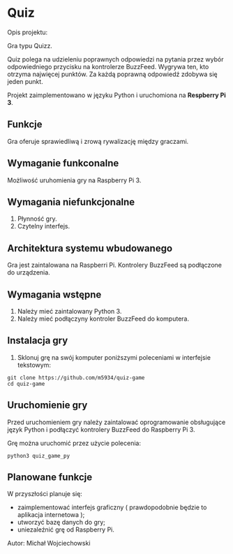 # Quiz

Opis projektu:

Gra typu Quizz.

Quiz polega na udzieleniu poprawnych odpowiedzi na pytania
przez wybór odpowiedniego przycisku na kontrolerze BuzzFeed.
Wygrywa ten, kto otrzyma najwięcej punktów.
Za każdą poprawną odpowiedź zdobywa się jeden punkt.

Projekt zaimplementowano w języku Python
i uruchomiona na **Respberry Pi 3**.

## Funkcje

Gra oferuje sprawiedliwą i zrową rywalizację między graczami.

## Wymaganie funkconalne

Możliwość uruhomienia gry na Raspberry Pi 3.

## Wymagania niefunkcjonalne

1. Płynność gry.
2. Czytelny interfejs.

## Architektura systemu wbudowanego

Gra jest zaintalowana na Raspberri Pi.
Kontrolery BuzzFeed są podłączone do urządzenia.


## Wymagania wstępne
1. Należy mieć zaintalowany Python 3.
2. Należy mieć podłączyny kontroler BuzzFeed do komputera.

## Instalacja gry
1. Sklonuj grę na swój komputer poniższymi poleceniami w interfejsie tekstowym:
```
git clone https://github.com/m5934/quiz-game
cd quiz-game
```

## Uruchomienie gry

Przed uruchomieniem gry należy zaintalować oprogramowanie obsługujące język Python
i podłączyć kontrolery BuzzFeed do Raspberry Pi 3.

Grę można uruchomić przez użycie polecenia:

```python3 quiz_game_py```

   
## Planowane funkcje

W przyszłości planuje się:

- zaimplementować interfejs graficzny ( prawdopodobnie będzie to aplikacja internetowa );
- utworzyć bazę danych do gry;
- uniezaleźnić grę od Raspberry Pi.


Autor:
Michał Wojciechowski
